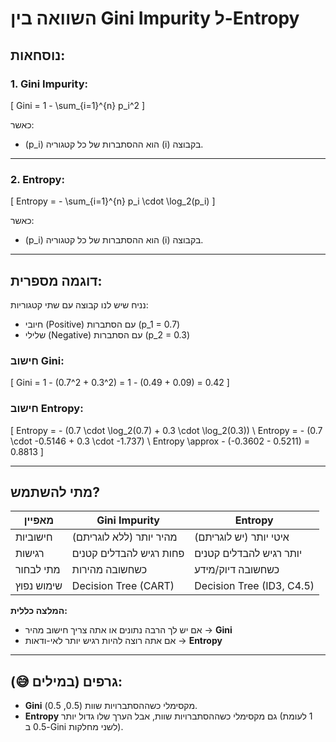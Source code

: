 # השוואה בין Gini Impurity ל-Entropy

## נוסחאות:

### 1. Gini Impurity:
\[
Gini = 1 - \sum_{i=1}^{n} p_i^2
\]

כאשר:
- \(p_i\) הוא ההסתברות של כל קטגוריה \(i\) בקבוצה.

---

### 2. Entropy:
\[
Entropy = - \sum_{i=1}^{n} p_i \cdot \log_2(p_i)
\]

כאשר:
- \(p_i\) הוא ההסתברות של כל קטגוריה \(i\) בקבוצה.

---

## דוגמה מספרית:

נניח שיש לנו קבוצה עם שתי קטגוריות:
- חיובי (Positive) עם הסתברות \(p_1 = 0.7\)
- שלילי (Negative) עם הסתברות \(p_2 = 0.3\)

### חישוב Gini:
\[
Gini = 1 - (0.7^2 + 0.3^2) = 1 - (0.49 + 0.09) = 0.42
\]

### חישוב Entropy:
\[
Entropy = - (0.7 \cdot \log_2(0.7) + 0.3 \cdot \log_2(0.3)) \\
Entropy = - (0.7 \cdot -0.5146 + 0.3 \cdot -1.737) \\
Entropy \approx - (-0.3602 - 0.5211) = 0.8813
\]

---

## מתי להשתמש?

| מאפיין            | Gini Impurity           | Entropy                  |
|-------------------|-------------------------|--------------------------|
| חישוביות          | מהיר יותר (ללא לוגריתם) | איטי יותר (יש לוגריתם)   |
| רגישות            | פחות רגיש להבדלים קטנים | יותר רגיש להבדלים קטנים  |
| מתי לבחור         | כשחשובה מהירות          | כשחשובה דיוק/מידע         |
| שימוש נפוץ        | Decision Tree (CART)    | Decision Tree (ID3, C4.5)|

**המלצה כללית:**
- אם יש לך הרבה נתונים או אתה צריך חישוב מהיר → **Gini**  
- אם אתה רוצה להיות רגיש יותר לאי-ודאות → **Entropy**

---

## גרפים (במילים 😅):

- **Gini** מקסימלי כשההסתברויות שוות (0.5, 0.5).
- **Entropy** גם מקסימלי כשההסתברויות שוות, אבל הערך שלו גדול יותר (1 לעומת 0.5 ב-Gini לשני מחלקות).

